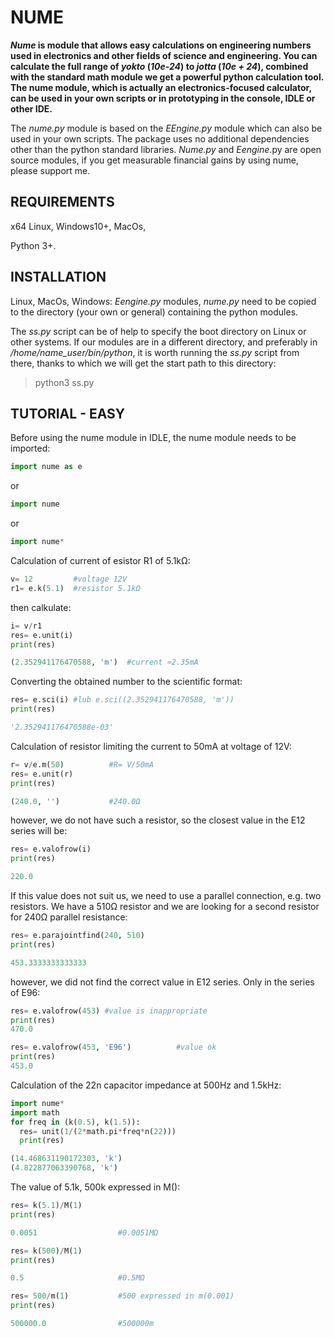# NUME
**_Nume_ is module that allows easy calculations on engineering numbers used in electronics and
other fields of science and engineering. You can calculate the full range of _yokto_ (_10e-24_) to
_jotta_ (_10e + 24_), combined with the standard math module we get a powerful python calculation
tool. The nume module, which is actually an electronics-focused calculator, can be used in your
own scripts or in prototyping in the console, IDLE or other IDE.**

The _nume.py_ module is based on the _EEngine.py_ module which can also be used in your own
scripts. The package uses no additional dependencies other than the python standard libraries.
_Nume.py_ and _Eengine_.py are open source modules, if you get measurable financial gains by using
nume, please support me.

## REQUIREMENTS
x64 Linux, Windows10+, MacOs,

Python 3+.

## INSTALLATION
Linux, MacOs, Windows:
_Eengine.py_ modules, _nume.py_ need to be copied to the directory (your own or general) containing
the python modules.

The _ss.py_ script can be of help to specify the boot directory on Linux or other systems. If our modules are in
a different directory, and preferably in _/home/name_user/bin/python_, it is worth running the _ss.py_
script from there, thanks to which we will get the start path to this directory:

> python3 ss.py

## TUTORIAL - EASY
Before using the nume module in IDLE, the nume module needs to be imported:

```python
import nume as e
```

or

```python
import nume
```

or

```python
import nume*
```

Calculation of current of esistor R1 of 5.1kΩ:

```python
v= 12         #voltage 12V
r1= e.k(5.1)  #resistor 5.1kΩ
```

then calkulate:

```python
i= v/r1
res= e.unit(i)
print(res)

(2.352941176470588, 'm')  #current ≈2.35mA
```

Converting the obtained number to the scientific format:

```python
res= e.sci(i) #lub e.sci((2.352941176470588, 'm'))
print(res)

'2.352941176470588e-03'
```

Calculation of resistor limiting the current to 50mA at voltage of 12V:

```python
r= v/e.m(50)          #R= V/50mA
res= e.unit(r)
print(res)

(240.0, '')           #240.0Ω
```

however, we do not have such a resistor, so the closest value in the E12 series will be:

```python
res= e.valofrow(i)
print(res)

220.0
```

If this value does not suit us, we need to use a parallel connection, e.g. two resistors. We have a
510Ω resistor and we are looking for a second resistor for 240Ω parallel resistance:

```python
res= e.parajointfind(240, 510)
print(res)

453.3333333333333
```

however, we did not find the correct value in E12 series. Only in the series of E96:

```python
res= e.valofrow(453) #value is inappropriate
print(res)
470.0

res= e.valofrow(453, 'E96')          #value ok
print(res)
453.0
```

Calculation of the 22n capacitor impedance at 500Hz and 1.5kHz:

```python
import nume*
import math
for freq in (k(0.5), k(1.5)):
  res= unit(1/(2*math.pi*freq*n(22)))
  print(res)

(14.468631190172303, 'k')
(4.822877063390768, 'k')
```

The value of 5.1k, 500k expressed in M():

```python
res= k(5.1)/M(1)
print(res)

0.0051                  #0.0051MΩ

res= k(500)/M(1)
print(res)

0.5                     #0.5MΩ

res= 500/m(1)           #500 expressed in m(0.001)
print(res)

500000.0                #500000m
```
